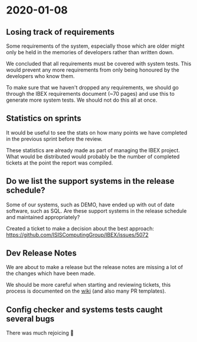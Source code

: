 # 2020-01-08

## Losing track of requirements

Some requirements of the system, especially those which are older might only be held in the memories of developers rather than written down. 

We concluded that all requirements must be covered with system tests. This would prevent any more requirements from only being honoured by the developers who know them.

To make sure that we haven't dropped any requirements, we should go through the IBEX requirements document (~70 pages) and use this to generate more system tests. We should not do this all at once.

## Statistics on sprints

It would be useful to see the stats on how many points we have completed in the previous sprint before the review.

These statistics are already made as part of managing the IBEX project. What would be distributed would probably be the number of completed tickets at the point the report was compiled.

## Do we list the support systems in the release schedule?

Some of our systems, such as DEMO, have ended up with out of date software, such as SQL. Are these support systems in the release schedule and maintained appropriately?

Created a ticket to make a decision about the best approach: https://github.com/ISISComputingGroup/IBEX/issues/5072

## Dev Release Notes

We are about to make a release but the release notes are missing a lot of the changes which have been made.

We should be more careful when starting and reviewing tickets, this process is documented on the [wiki](Tickets-and-their-Workflow#movement-of-tickets) (and also many PR templates).

## Config checker and systems tests caught several bugs
There was much rejoicing 🎉